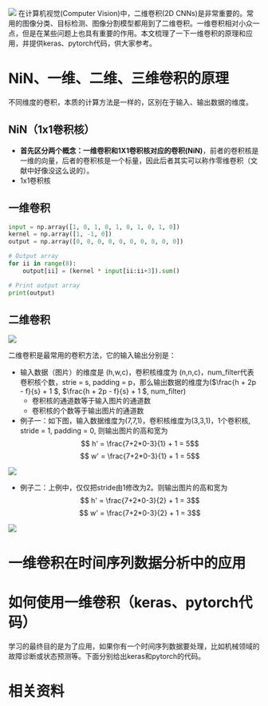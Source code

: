 ![](http://ww1.sinaimg.cn/large/e323d644ly1g0bsth7hjhj20rv09yjuy.jpg)
在计算机视觉(Computer Vision)中，二维卷积(2D CNNs)是非常重要的。常用的图像分类、目标检测、图像分割模型都用到了二维卷积。一维卷积相对小众一点，但是在某些问题上也具有重要的作用。本文梳理了一下一维卷积的原理和应用，并提供keras、pytorch代码，供大家参考。

# NiN、一维、二维、三维卷积的原理
不同维度的卷积，本质的计算方法是一样的，区别在于输入、输出数据的维度。
## NiN（1x1卷积核）
- **首先区分两个概念：一维卷积和1X1卷积核对应的卷积(NiN)**，前者的卷积核是一维的向量，后者的卷积核是一个标量，因此后者其实可以称作零维卷积（文献中好像没这么说的）。
- 1x1卷积核

## 一维卷积

```python
input = np.array([1, 0, 1, 0, 1, 0, 1, 0, 1, 0])
kernel = np.array([1, -1, 0])
output = np.array([0, 0, 0, 0, 0, 0, 0, 0, 0, 0])

# Output array
for ii in range(8):
    output[ii] = (kernel * input[ii:ii+3]).sum()

# Print output array
print(output)
```

## 二维卷积
![](http://ww1.sinaimg.cn/large/e323d644ly1g0btj8s7grj20ab04wmxv.jpg)

二维卷积是最常用的卷积方法，它的输入输出分别是：
- 输入数据（图片）的维度是 (h,w,c)，卷积核维度为 (n,n,c)，num_filter代表卷积核个数，strie = s, padding = p，那么输出数据的维度为($\frac{h + 2p - f}{s} + 1 $, $\frac{h + 2p - f}{s} + 1 $, num_filter)
	- 卷积核的通道数等于输入图片的通道数
	- 卷积核的个数等于输出图片的通道数
- 例子一：如下图，输入数据维度为(7,7,1)，卷积核维度为(3,3,1)，1个卷积核, stride = 1, padding = 0, 则输出图片的高和宽为
$$ h' = \frac{7+2*0-3}{1} + 1 = 5$$
$$ w' = \frac{7+2*0-3}{1} + 1 = 5$$

![](http://ww1.sinaimg.cn/large/e323d644ly1g0bx7f19zuj20de06b0sl.jpg)

- 例子二：上例中，仅仅把stride由1修改为2。则输出图片的高和宽为
$$ h' = \frac{7+2*0-3}{2} + 1 = 3$$
$$ w' = \frac{7+2*0-3}{2} + 1 = 3$$

![](http://ww1.sinaimg.cn/large/e323d644ly1g0bx807mogj20cw06j3yd.jpg)

# 一维卷积在时间序列数据分析中的应用

# 如何使用一维卷积（keras、pytorch代码）
学习的最终目的是为了应用，如果你有一个时间序列数据要处理，比如机械领域的故障诊断或状态预测等。下面分别给出keras和pytorch的代码。

# 相关资料

